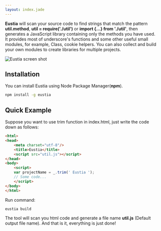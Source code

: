 ```yaml
---
layout: index.jade
---
```


**Eustia** will scan your source code to find strings that match the pattern
**util.method**, **util = require('./util')** or **import {...} from './util'**,
then generates a JavaScript library containing only the methods you have used.
It provides most of underscore's functions and some other useful small
modules, for example, Class, cookie helpers. You can also collect and build your
own modules to create libraries for multiple projects.

![Eustia screen shot](http://7xn2zy.com1.z0.glb.clouddn.com/eustia_screenshot.gif)

## Installation

You can install Eustia using Node Package Manager(**npm**).

```bash
npm install -g eustia
```

## Quick Example

Suppose you want to use trim function in index.html, just write the code
down as follows:

```html
<html>
<head>
    <meta charset="utf-8"/>
    <title>Eustia</title>
    <script src="util.js"></script>
</head>
<body>
    <script>
    var projectName = _.trim(' Eustia ');
    // Some code...
    </script>
</body>
</html>
```

Run command:

```bash
eustia build
```

The tool will scan you html code and generate a file name **util.js**
(Default output file name). And that is it, everything is just done!
